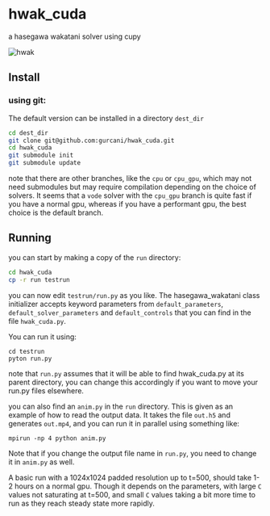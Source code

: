 # hwak_cuda
a hasegawa wakatani solver using cupy

![hwak](https://media.giphy.com/media/v1.Y2lkPTc5MGI3NjExM3d5bjA5eXR2dTRoODZxN2FoajZucGVicGFrazl4bWd1bHl6Y3R5cCZlcD12MV9pbnRlcm5hbF9naWZfYnlfaWQmY3Q9Zw/7iNNeQLJJ1PFCZNkm5/source.gif)

## Install

### using git:
The default version can be installed in a directory `dest_dir`

```bash
cd dest_dir
git clone git@github.com:gurcani/hwak_cuda.git
cd hwak_cuda
git submodule init
git submodule update
```
note that there are other branches, like the `cpu` or `cpu_gpu`, which may not need submodules but may require compilation depending on the choice of solvers. It seems that a `vode` solver with the `cpu_gpu` branch is quite fast if you have a normal gpu, whereas if you have a performant gpu, the best choice is the default branch.

## Running

you can start by making a copy of the `run` directory:

```bash
cd hwak_cuda
cp -r run testrun
```

you can now edit `testrun/run.py` as you like. The hasegawa_wakatani class initializer accepts keyword parameters from `default_parameters`, `default_solver_parameters` and `default_controls` that you can find in the file `hwak_cuda.py`.

You can run it using:

```
cd testrun
pyton run.py
```
note that `run.py` assumes that it will be able to find hwak_cuda.py at its parent directory, you can change this accordingly if you want to move your run.py files elsewhere.

you can also find an `anim.py` in the `run` directory. This is given as an example of how to read the output data. It takes the file `out.h5` and generates `out.mp4`, and you can run it in parallel using something like:

```
mpirun -np 4 python anim.py
```
Note that if you change the output file name in `run.py`, you need to change it in `anim.py` as well.

A basic run with a 1024x1024 padded resolution up to t=500, should take 1-2 hours on a normal gpu. Though it depends on the parameters, with large `C` values not saturating at t=500, and small `C` values taking a bit more time to run as they reach steady state more rapidly.
